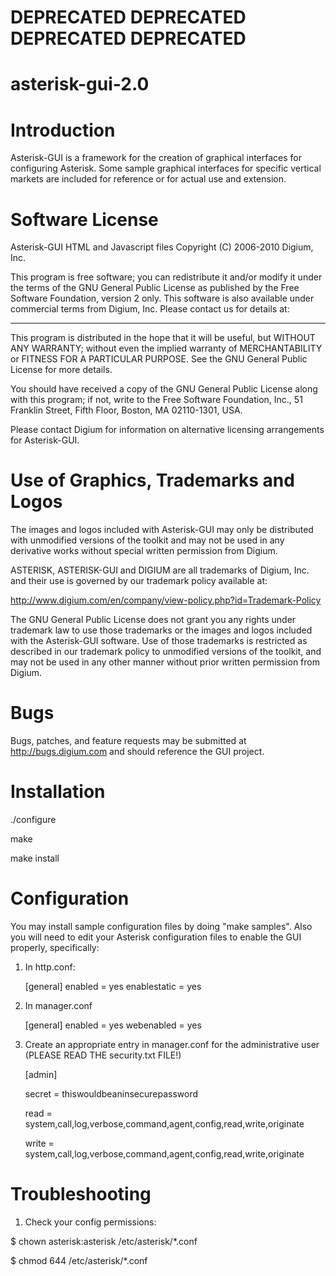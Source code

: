 # DEPRECATED DEPRECATED DEPRECATED DEPRECATED #



# asterisk-gui-2.0

Introduction
======================
Asterisk-GUI is a framework for the creation of graphical interfaces for
configuring Asterisk.  Some sample graphical interfaces for specific vertical
markets are included for reference or for actual use and extension. 

Software License
================
Asterisk-GUI HTML and Javascript files
Copyright (C) 2006-2010 Digium, Inc.

This program is free software; you can redistribute it and/or
modify it under the terms of the GNU General Public License
as published by the Free Software Foundation, version 2 only.  This
software is also available under commercial terms from Digium, Inc.
Please contact us for details at:
____________________________________________________________

This program is distributed in the hope that it will be useful,
but WITHOUT ANY WARRANTY; without even the implied warranty of
MERCHANTABILITY or FITNESS FOR A PARTICULAR PURPOSE.  See the
GNU General Public License for more details.

You should have received a copy of the GNU General Public License
along with this program; if not, write to the Free Software
Foundation, Inc., 51 Franklin Street, Fifth Floor, Boston, MA
02110-1301, USA.

Please contact Digium for information on alternative licensing 
arrangements for Asterisk-GUI.

Use of Graphics, Trademarks and Logos
=====================================
The images and logos included with Asterisk-GUI may only be distributed with
unmodified versions of the toolkit and may not be used in any derivative works
without special written permission from Digium.  

ASTERISK, ASTERISK-GUI and DIGIUM are all trademarks of Digium, Inc. and
their use is governed by our trademark policy available at:

http://www.digium.com/en/company/view-policy.php?id=Trademark-Policy

The GNU General Public License does not grant you any rights under
trademark law to use those trademarks or the images and logos included
with the Asterisk-GUI software.  Use of those trademarks is restricted
as described in our trademark policy to unmodified versions of the
toolkit, and may not be used in any other manner without prior written
permission from Digium.

Bugs
====
Bugs, patches, and feature requests may be submitted at http://bugs.digium.com
and should reference the GUI project.

Installation
============

./configure

make

make install

Configuration
=============
You may install sample configuration files by doing "make samples".  Also you 
will need to edit your Asterisk configuration files to enable the GUI properly,
specifically:

1) In http.conf:

	[general]
	enabled = yes
	enablestatic = yes
	
2) In manager.conf

	[general]
	enabled = yes
	webenabled = yes
	
3) Create an appropriate entry in manager.conf for the administrative user
(PLEASE READ THE security.txt FILE!)

    [admin]
    
    secret = thiswouldbeaninsecurepassword
    
    read = system,call,log,verbose,command,agent,config,read,write,originate
    
    write = system,call,log,verbose,command,agent,config,read,write,originate

Troubleshooting
===============
1) Check your config permissions:

$ chown asterisk:asterisk /etc/asterisk/*.conf

$ chmod 644 /etc/asterisk/*.conf
